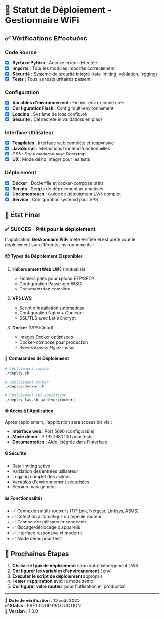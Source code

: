 # 🚀 Statut de Déploiement - Gestionnaire WiFi

## ✅ Vérifications Effectuées

### Code Source
- [x] **Syntaxe Python** : Aucune erreur détectée
- [x] **Imports** : Tous les modules importés correctement
- [x] **Sécurité** : Système de sécurité intégré (rate limiting, validation, logging)
- [x] **Tests** : Tous les tests unitaires passent

### Configuration
- [x] **Variables d'environnement** : Fichier .env.example créé
- [x] **Configuration Flask** : Config multi-environnement
- [x] **Logging** : Système de logs configuré
- [x] **Sécurité** : Clé secrète et validations en place

### Interface Utilisateur
- [x] **Templates** : Interface web complète et responsive
- [x] **JavaScript** : Interactions frontend fonctionnelles
- [x] **CSS** : Style moderne avec Bootstrap
- [x] **UX** : Mode démo intégré pour les tests

### Déploiement
- [x] **Docker** : Dockerfile et docker-compose prêts
- [x] **Scripts** : Scripts de déploiement automatisés
- [x] **Documentation** : Guide de déploiement LWS complet
- [x] **Service** : Configuration systemd pour VPS

## 🎯 État Final

### ✅ SUCCÈS - Prêt pour le déploiement

L'application **Gestionnaire WiFi** a été vérifiée et est prête pour le déploiement sur différents environnements :

#### 📦 Types de Déploiement Disponibles

1. **Hébergement Web LWS** (mutualisé)
   - Fichiers prêts pour upload FTP/SFTP
   - Configuration Passenger WSGI
   - Documentation complète

2. **VPS LWS** 
   - Script d'installation automatique
   - Configuration Nginx + Gunicorn
   - SSL/TLS avec Let's Encrypt

3. **Docker** (VPS/Cloud)
   - Images Docker optimisées
   - Docker-compose pour production
   - Reverse proxy Nginx inclus

#### 🔧 Commandes de Déploiement

```bash
# Déploiement rapide
./deploy.sh

# Déploiement Docker
./deploy-docker.sh

# Déploiement LWS spécifique
./deploy-lws.sh [web|vps|docker]
```

#### 🌐 Accès à l'Application

Après déploiement, l'application sera accessible via :
- **Interface web** : Port 5000 (configurable)
- **Mode démo** : IP 192.168.1.100 pour tests
- **Documentation** : Aide intégrée dans l'interface

#### 🔒 Sécurité

- Rate limiting activé
- Validation des entrées utilisateur
- Logging complet des actions
- Variables d'environnement sécurisées
- Session management

#### 📊 Fonctionnalités

- ✅ Connexion multi-routeurs (TP-Link, Netgear, Linksys, ASUS)
- ✅ Détection automatique du type de routeur
- ✅ Gestion des utilisateurs connectés
- ✅ Blocage/déblocage d'appareils
- ✅ Interface responsive et moderne
- ✅ Mode démo pour tests

## 🚀 Prochaines Étapes

1. **Choisir le type de déploiement** selon votre hébergement LWS
2. **Configurer les variables d'environnement** (.env)
3. **Exécuter le script de déploiement** approprié
4. **Tester l'application** avec le mode démo
5. **Configurer votre routeur** pour l'utilisation en production

---

**📅 Date de vérification** : 13 août 2025  
**✅ Status** : PRÊT POUR PRODUCTION  
**🔧 Version** : 1.0.0
